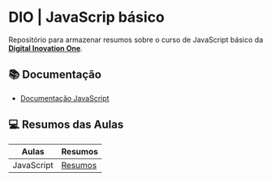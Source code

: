 # DIO | JavaScrip básico
Repositório para armazenar resumos sobre o curso de JavaScript básico da [**Digital Inovation One**](https://www.cursoemvideo.com/).

## 📚 Documentação
- [Documentação JavaScript](https://developer.mozilla.org/pt-BR/docs/Web/JavaScript)

## 💻 Resumos das Aulas

| Aulas | Resumos |
|-------|---------|
| JavaScript | [Resumos](JS/Resumo.md) |
